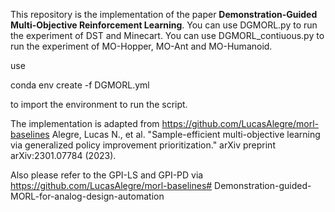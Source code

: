 
This repository is the implementation of the paper **Demonstration-Guided Multi-Objective Reinforcement Learning**.
You can use DGMORL.py to run the experiment of DST and Minecart. 
You can use DGMORL_contiuous.py to run the experiment of MO-Hopper, MO-Ant and MO-Humanoid. 

use

conda env create -f DGMORL.yml

to import the environment to run the script.

The implementation is adapted from https://github.com/LucasAlegre/morl-baselines
Alegre, Lucas N., et al. "Sample-efficient multi-objective learning via generalized policy improvement prioritization." arXiv preprint arXiv:2301.07784 (2023).

Also please refer to the GPI-LS and GPI-PD via https://github.com/LucasAlegre/morl-baselines# Demonstration-guided-MORL-for-analog-design-automation
